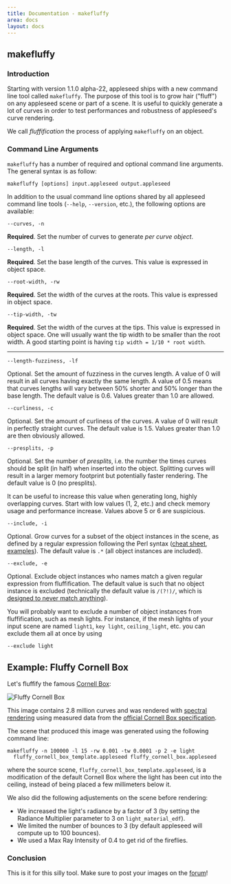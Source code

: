 ```yaml
---
title: Documentation - makefluffy
area: docs
layout: docs
---
```


## makefluffy


### Introduction

Starting with version 1.1.0 alpha-22, appleseed ships with a new command line tool called `makefluffy`. The purpose of this tool is to grow hair ("fluff") on any appleseed scene or part of a scene. It is useful to quickly generate a lot of curves in order to test performances and robustness of appleseed's curve rendering.

We call *fluffification* the process of applying `makefluffy` on an object.


### Command Line Arguments

`makefluffy` has a number of required and optional command line arguments. The general syntax is as follow:

    makefluffy [options] input.appleseed output.appleseed

In addition to the usual command line options shared by all appleseed command line tools (`--help`, `--version`, etc.), the following options are available:

    --curves, -n

**Required**. Set the number of curves to generate *per curve object*.

    --length, -l

**Required**. Set the base length of the curves. This value is expressed in object space.

    --root-width, -rw

**Required**. Set the width of the curves at the roots. This value is expressed in object space.

    --tip-width, -tw

**Required**. Set the width of the curves at the tips. This value is expressed in object space. One will usually want the tip width to be smaller than the root width. A good starting point is having `tip width = 1/10 * root width`.

---

    --length-fuzziness, -lf

Optional. Set the amount of fuzziness in the curves length. A value of 0 will result in all curves having exactly the same length. A value of 0.5 means that curves lengths will vary between 50% shorter and 50% longer than the base length. The default value is 0.6. Values greater than 1.0 are allowed.

    --curliness, -c

Optional. Set the amount of curliness of the curves. A value of 0 will result in perfectly straight curves. The default value is 1.5. Values greater than 1.0 are then obviously allowed.

    --presplits, -p

Optional. Set the number of *presplits*, i.e. the number the times curves should be split (in half) when inserted into the object. Splitting curves will result in a larger memory footprint but potentially faster rendering. The default value is 0 (no presplits).

It can be useful to increase this value when generating long, highly overlapping curves. Start with low values (1, 2, etc.) and check memory usage and performance increase. Values above 5 or 6 are suspicious.

    --include, -i

Optional. Grow curves for a subset of the object instances in the scene, as defined by a regular expression following the Perl syntax ([cheat sheet](http://www.cs.tut.fi/~jkorpela/perl/regexp.html), [examples](http://www.cs.tut.fi/~jkorpela/perl/regexp.html#ex)). The default value is `.*` (all object instances are included).

    --exclude, -e

Optional. Exclude object instances who names match a given regular expression from fluffification. The default value is such that no object instance is excluded (technically the default value is `/(?!)/`, which is [designed to never match anything](http://stackoverflow.com/a/4589566/393756)).

You will probably want to exclude a number of object instances from fluffification, such as mesh lights. For instance, if the mesh lights of your input scene are named `light1`, `key light`, `ceiling_light`, etc. you can exclude them all at once by using

    --exclude light

## Example: Fluffy Cornell Box

Let's fluffify the famous [Cornell Box](http://en.wikipedia.org/wiki/Cornell_box):

![Fluffy Cornell Box](/img/docs/fluffycornellbox.jpg)

This image contains 2.8 million curves and was rendered with [spectral rendering](http://en.wikipedia.org/wiki/Spectral_rendering) using measured data from the [official Cornell Box specification](http://www.graphics.cornell.edu/online/box/data.html).

The scene that produced this image was generated using the following command line:

    makefluffy -n 100000 -l 15 -rw 0.001 -tw 0.0001 -p 2 -e light
      fluffy_cornell_box_template.appleseed fluffy_cornell_box.appleseed

where the source scene, `fluffy_cornell_box_template.appleseed`, is a modification of the default Cornell Box where the light has been cut into the ceiling, instead of being placed a few millimeters below it.

We also did the following adjustements on the scene before rendering:

- We increased the light's radiance by a factor of 3 (by setting the Radiance Multiplier parameter to 3 on `light_material_edf`).
- We limited the number of bounces to 3 (by default appleseed will compute up to 100 bounces).
- We used a Max Ray Intensity of 0.4 to get rid of the fireflies.


### Conclusion

This is it for this silly tool. Make sure to post your images on the [forum](https://forum.appleseedhq.net/)!
